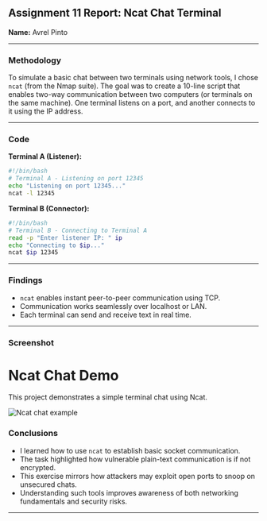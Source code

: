 ## **Assignment 11 Report: Ncat Chat Terminal**

**Name:** Avrel Pinto

---

### **Methodology**

To simulate a basic chat between two terminals using network tools, I chose `ncat` (from the Nmap suite). The goal was to create a 10-line script that enables two-way communication between two computers (or terminals on the same machine). One terminal listens on a port, and another connects to it using the IP address.

---

### **Code**

**Terminal A (Listener):**

```bash
#!/bin/bash
# Terminal A - Listening on port 12345
echo "Listening on port 12345..."
ncat -l 12345
```

**Terminal B (Connector):**

```bash
#!/bin/bash
# Terminal B - Connecting to Terminal A
read -p "Enter listener IP: " ip
echo "Connecting to $ip..."
ncat $ip 12345
```

---

### **Findings**

* `ncat` enables instant peer-to-peer communication using TCP.
* Communication works seamlessly over localhost or LAN.
* Each terminal can send and receive text in real time.

---

### **Screenshot**
# Ncat Chat Demo

This project demonstrates a simple terminal chat using Ncat.

![Ncat chat example](images/ncat_chat.png)


### **Conclusions**

* I learned how to use `ncat` to establish basic socket communication.
* The task highlighted how vulnerable plain-text communication is if not encrypted.
* This exercise mirrors how attackers may exploit open ports to snoop on unsecured chats.
* Understanding such tools improves awareness of both networking fundamentals and security risks.

---





